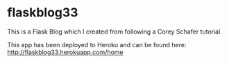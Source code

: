 # flaskblog33

This is a Flask Blog which I created from following a Corey Schafer tutorial.

This app has been deployed to Heroku and can be found here:
http://flaskblog33.herokuapp.com/home
